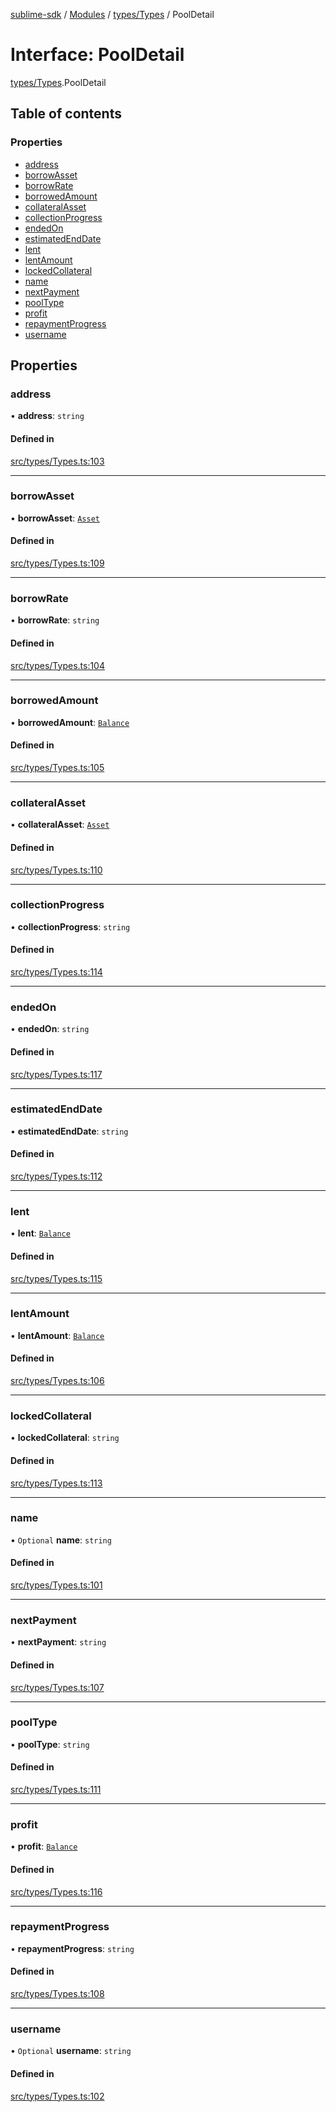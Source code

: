[sublime-sdk](../README.md) / [Modules](../modules.md) / [types/Types](../modules/types_Types.md) / PoolDetail

# Interface: PoolDetail

[types/Types](../modules/types_Types.md).PoolDetail

## Table of contents

### Properties

- [address](types_Types.PoolDetail.md#address)
- [borrowAsset](types_Types.PoolDetail.md#borrowasset)
- [borrowRate](types_Types.PoolDetail.md#borrowrate)
- [borrowedAmount](types_Types.PoolDetail.md#borrowedamount)
- [collateralAsset](types_Types.PoolDetail.md#collateralasset)
- [collectionProgress](types_Types.PoolDetail.md#collectionprogress)
- [endedOn](types_Types.PoolDetail.md#endedon)
- [estimatedEndDate](types_Types.PoolDetail.md#estimatedenddate)
- [lent](types_Types.PoolDetail.md#lent)
- [lentAmount](types_Types.PoolDetail.md#lentamount)
- [lockedCollateral](types_Types.PoolDetail.md#lockedcollateral)
- [name](types_Types.PoolDetail.md#name)
- [nextPayment](types_Types.PoolDetail.md#nextpayment)
- [poolType](types_Types.PoolDetail.md#pooltype)
- [profit](types_Types.PoolDetail.md#profit)
- [repaymentProgress](types_Types.PoolDetail.md#repaymentprogress)
- [username](types_Types.PoolDetail.md#username)

## Properties

### address

• **address**: `string`

#### Defined in

[src/types/Types.ts:103](https://github.com/sublime-finance/sublime-sdk/blob/711fd4e/src/types/Types.ts#L103)

___

### borrowAsset

• **borrowAsset**: [`Asset`](types_Types.Asset.md)

#### Defined in

[src/types/Types.ts:109](https://github.com/sublime-finance/sublime-sdk/blob/711fd4e/src/types/Types.ts#L109)

___

### borrowRate

• **borrowRate**: `string`

#### Defined in

[src/types/Types.ts:104](https://github.com/sublime-finance/sublime-sdk/blob/711fd4e/src/types/Types.ts#L104)

___

### borrowedAmount

• **borrowedAmount**: [`Balance`](types_Types.Balance.md)

#### Defined in

[src/types/Types.ts:105](https://github.com/sublime-finance/sublime-sdk/blob/711fd4e/src/types/Types.ts#L105)

___

### collateralAsset

• **collateralAsset**: [`Asset`](types_Types.Asset.md)

#### Defined in

[src/types/Types.ts:110](https://github.com/sublime-finance/sublime-sdk/blob/711fd4e/src/types/Types.ts#L110)

___

### collectionProgress

• **collectionProgress**: `string`

#### Defined in

[src/types/Types.ts:114](https://github.com/sublime-finance/sublime-sdk/blob/711fd4e/src/types/Types.ts#L114)

___

### endedOn

• **endedOn**: `string`

#### Defined in

[src/types/Types.ts:117](https://github.com/sublime-finance/sublime-sdk/blob/711fd4e/src/types/Types.ts#L117)

___

### estimatedEndDate

• **estimatedEndDate**: `string`

#### Defined in

[src/types/Types.ts:112](https://github.com/sublime-finance/sublime-sdk/blob/711fd4e/src/types/Types.ts#L112)

___

### lent

• **lent**: [`Balance`](types_Types.Balance.md)

#### Defined in

[src/types/Types.ts:115](https://github.com/sublime-finance/sublime-sdk/blob/711fd4e/src/types/Types.ts#L115)

___

### lentAmount

• **lentAmount**: [`Balance`](types_Types.Balance.md)

#### Defined in

[src/types/Types.ts:106](https://github.com/sublime-finance/sublime-sdk/blob/711fd4e/src/types/Types.ts#L106)

___

### lockedCollateral

• **lockedCollateral**: `string`

#### Defined in

[src/types/Types.ts:113](https://github.com/sublime-finance/sublime-sdk/blob/711fd4e/src/types/Types.ts#L113)

___

### name

• `Optional` **name**: `string`

#### Defined in

[src/types/Types.ts:101](https://github.com/sublime-finance/sublime-sdk/blob/711fd4e/src/types/Types.ts#L101)

___

### nextPayment

• **nextPayment**: `string`

#### Defined in

[src/types/Types.ts:107](https://github.com/sublime-finance/sublime-sdk/blob/711fd4e/src/types/Types.ts#L107)

___

### poolType

• **poolType**: `string`

#### Defined in

[src/types/Types.ts:111](https://github.com/sublime-finance/sublime-sdk/blob/711fd4e/src/types/Types.ts#L111)

___

### profit

• **profit**: [`Balance`](types_Types.Balance.md)

#### Defined in

[src/types/Types.ts:116](https://github.com/sublime-finance/sublime-sdk/blob/711fd4e/src/types/Types.ts#L116)

___

### repaymentProgress

• **repaymentProgress**: `string`

#### Defined in

[src/types/Types.ts:108](https://github.com/sublime-finance/sublime-sdk/blob/711fd4e/src/types/Types.ts#L108)

___

### username

• `Optional` **username**: `string`

#### Defined in

[src/types/Types.ts:102](https://github.com/sublime-finance/sublime-sdk/blob/711fd4e/src/types/Types.ts#L102)
